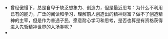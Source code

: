 - 曾经傲慢下，总是自卑于缺乏想象力、创造力，但是最近思考：为什么不利用已有的能力，广泛的阅读和学习，理解前人创造出的精神财富？做不了创造精神的主宰，但是作为普通子民，愿意耐心学习和思考，是否也算是有资格获得进入先哲精神世界的入场券呢？
-